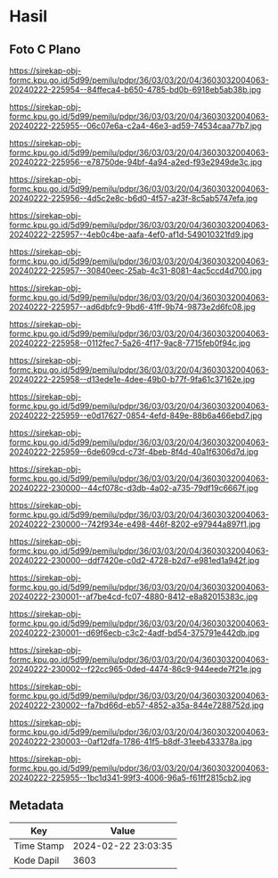 # Hasil

## Foto C Plano

https://sirekap-obj-formc.kpu.go.id/5d99/pemilu/pdpr/36/03/03/20/04/3603032004063-20240222-225954--84ffeca4-b650-4785-bd0b-6918eb5ab38b.jpg

https://sirekap-obj-formc.kpu.go.id/5d99/pemilu/pdpr/36/03/03/20/04/3603032004063-20240222-225955--06c07e6a-c2a4-46e3-ad59-74534caa77b7.jpg

https://sirekap-obj-formc.kpu.go.id/5d99/pemilu/pdpr/36/03/03/20/04/3603032004063-20240222-225956--e78750de-94bf-4a94-a2ed-f93e2949de3c.jpg

https://sirekap-obj-formc.kpu.go.id/5d99/pemilu/pdpr/36/03/03/20/04/3603032004063-20240222-225956--4d5c2e8c-b6d0-4f57-a23f-8c5ab5747efa.jpg

https://sirekap-obj-formc.kpu.go.id/5d99/pemilu/pdpr/36/03/03/20/04/3603032004063-20240222-225957--4eb0c4be-aafa-4ef0-af1d-549010321fd9.jpg

https://sirekap-obj-formc.kpu.go.id/5d99/pemilu/pdpr/36/03/03/20/04/3603032004063-20240222-225957--30840eec-25ab-4c31-8081-4ac5ccd4d700.jpg

https://sirekap-obj-formc.kpu.go.id/5d99/pemilu/pdpr/36/03/03/20/04/3603032004063-20240222-225957--ad6dbfc9-9bd6-41ff-9b74-9873e2d6fc08.jpg

https://sirekap-obj-formc.kpu.go.id/5d99/pemilu/pdpr/36/03/03/20/04/3603032004063-20240222-225958--0112fec7-5a26-4f17-9ac8-7715feb0f94c.jpg

https://sirekap-obj-formc.kpu.go.id/5d99/pemilu/pdpr/36/03/03/20/04/3603032004063-20240222-225958--d13ede1e-4dee-49b0-b77f-9fa61c37162e.jpg

https://sirekap-obj-formc.kpu.go.id/5d99/pemilu/pdpr/36/03/03/20/04/3603032004063-20240222-225959--e0d17627-0854-4efd-849e-88b6a466ebd7.jpg

https://sirekap-obj-formc.kpu.go.id/5d99/pemilu/pdpr/36/03/03/20/04/3603032004063-20240222-225959--6de609cd-c73f-4beb-8f4d-40a1f6306d7d.jpg

https://sirekap-obj-formc.kpu.go.id/5d99/pemilu/pdpr/36/03/03/20/04/3603032004063-20240222-230000--44cf078c-d3db-4a02-a735-79df19c6667f.jpg

https://sirekap-obj-formc.kpu.go.id/5d99/pemilu/pdpr/36/03/03/20/04/3603032004063-20240222-230000--742f934e-e498-446f-8202-e97944a897f1.jpg

https://sirekap-obj-formc.kpu.go.id/5d99/pemilu/pdpr/36/03/03/20/04/3603032004063-20240222-230000--ddf7420e-c0d2-4728-b2d7-e981ed1a942f.jpg

https://sirekap-obj-formc.kpu.go.id/5d99/pemilu/pdpr/36/03/03/20/04/3603032004063-20240222-230001--af7be4cd-fc07-4880-8412-e8a82015383c.jpg

https://sirekap-obj-formc.kpu.go.id/5d99/pemilu/pdpr/36/03/03/20/04/3603032004063-20240222-230001--d69f6ecb-c3c2-4adf-bd54-375791e442db.jpg

https://sirekap-obj-formc.kpu.go.id/5d99/pemilu/pdpr/36/03/03/20/04/3603032004063-20240222-230002--f22cc965-0ded-4474-86c9-944eede7f21e.jpg

https://sirekap-obj-formc.kpu.go.id/5d99/pemilu/pdpr/36/03/03/20/04/3603032004063-20240222-230002--fa7bd66d-eb57-4852-a35a-844e7288752d.jpg

https://sirekap-obj-formc.kpu.go.id/5d99/pemilu/pdpr/36/03/03/20/04/3603032004063-20240222-230003--0af12dfa-1786-41f5-b8df-31eeb433378a.jpg

https://sirekap-obj-formc.kpu.go.id/5d99/pemilu/pdpr/36/03/03/20/04/3603032004063-20240222-225955--1bc1d341-99f3-4006-96a5-f61ff2815cb2.jpg


## Metadata

| Key        | Value               |
| ---------- | ------------------- |
| Time Stamp | 2024-02-22 23:03:35 |
| Kode Dapil | 3603                |



